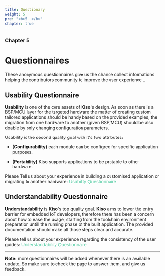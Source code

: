 ```yaml
---
title: Questionary
weight: 5
pre: "<b>5. </b>"
chapter: true
---
```


### Chapter 5

# Questionnaires

 These anonymous questionnaires give us the chance collect informations helping the contributors community to improve the user experience ..

##  Usability Questionnaire

**Usability** is one of the core assets of **Kiso**'s design. As soon as there is a BSP/MCU layer for the targeted hardware the matter of creating custom tailored applications should be handy based on the provided examples, the migration from one hardware to another (given BSP/MCU) should be also doable by only changing configuration parameters.

Usability is the second quality goal with it's two attributes:

- **(Configurability)**  each module can be configred for specific application purposes.

- **(Portability)**  Kiso supports applications to be protable to other hardware.

Please Tell us about your experience in building a customised application or migrating to another hardware: <a style="font: 15px Helvetica bold, sans-serif; color: #54CCA3; text-decoration: none;" href=https://www.surveymonkey.com/r/2GBGRSJ> Usability Questionnaire  </a>


## Understandability Questionnaire

**Understandability** is **Kiso**'s top quality goal. **Kiso** aims to lower the entry barrier for embedded IoT developers, therefore there has been a concern about  how to ease the usage, starting from the toolchain environment preparation untill the running phase of the built application. The provided documentation should make all those steps clear and accurate.


Please tell us about your experience regarding the consistency of the user guides: <a style="font: 15px Helvetica bold, sans-serif; color: #54CCA3; text-decoration: none;" 
href=https://www.surveymonkey.com/r/MPV3XS9> Understandability Questionnaire </a>

------
**Note:** more questionnaires will be added whenever there is an available update, So make sure to check the page to answer them, and give us feedback.  